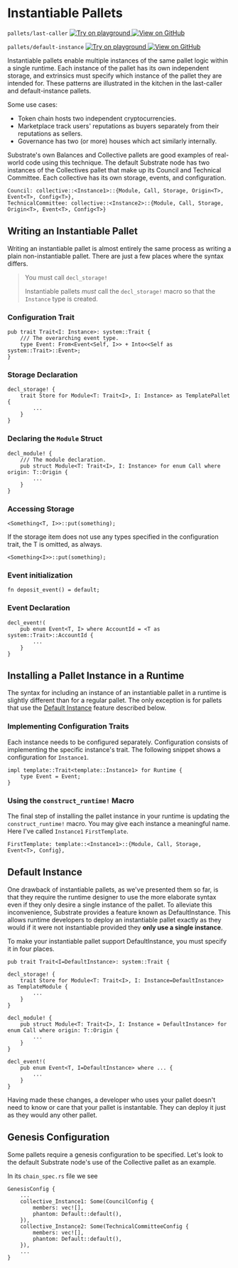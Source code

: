 # Instantiable Pallets

`pallets/last-caller`
[
	![Try on playground](https://img.shields.io/badge/Playground-Try%20it!-brightgreen?logo=Parity%20Substrate)
](https://playground-staging.substrate.dev/?deploy=recipes&files=%2Fhome%2Fsubstrate%2Fworkspace%2Fpallets%2Flast-caller%2Fsrc%2Flib.rs)
[
	![View on GitHub](https://img.shields.io/badge/Github-View%20Code-brightgreen?logo=github)
](https://github.com/substrate-developer-hub/recipes/tree/master/pallets/last-caller/src/lib.rs)

`pallets/default-instance`
[
	![Try on playground](https://img.shields.io/badge/Playground-Try%20it!-brightgreen?logo=Parity%20Substrate)
](https://playground-staging.substrate.dev/?deploy=recipes&files=%2Fhome%2Fsubstrate%2Fworkspace%2Fpallets%2Fdefault-instance%2Fsrc%2Flib.rs)
[
	![View on GitHub](https://img.shields.io/badge/Github-View%20Code-brightgreen?logo=github)
](https://github.com/substrate-developer-hub/recipes/tree/master/pallets/default-instance/src/lib.rs)

Instantiable pallets enable multiple instances of the same pallet logic within a single runtime.
Each instance of the pallet has its own independent storage, and extrinsics must specify which
instance of the pallet they are intended for. These patterns are illustrated in the kitchen in the
last-caller and default-instance pallets.

Some use cases:

-   Token chain hosts two independent cryptocurrencies.
-   Marketplace track users' reputations as buyers separately from their reputations as sellers.
-   Governance has two (or more) houses which act similarly internally.

Substrate's own Balances and Collective pallets are good examples of real-world code using this
technique. The default Substrate node has two instances of the Collectives pallet that make up its
Council and Technical Committee. Each collective has its own storage, events, and configuration.

```rust, ignore
Council: collective::<Instance1>::{Module, Call, Storage, Origin<T>, Event<T>, Config<T>},
TechnicalCommittee: collective::<Instance2>::{Module, Call, Storage, Origin<T>, Event<T>, Config<T>}
```

## Writing an Instantiable Pallet

Writing an instantiable pallet is almost entirely the same process as writing a plain
non-instantiable pallet. There are just a few places where the syntax differs.

> You must call `decl_storage!`
>
> Instantiable pallets _must_ call the `decl_storage!` macro so that the `Instance` type is created.

### Configuration Trait

```rust, ignore
pub trait Trait<I: Instance>: system::Trait {
	/// The overarching event type.
	type Event: From<Event<Self, I>> + Into<<Self as system::Trait>::Event>;
}
```

### Storage Declaration

```rust, ignore
decl_storage! {
	trait Store for Module<T: Trait<I>, I: Instance> as TemplatePallet {
		...
	}
}
```

### Declaring the `Module` Struct

```rust, ignore
decl_module! {
	/// The module declaration.
	pub struct Module<T: Trait<I>, I: Instance> for enum Call where origin: T::Origin {
		...
	}
}
```

### Accessing Storage

```rust, ignore
<Something<T, I>>::put(something);
```

If the storage item does not use any types specified in the configuration trait, the T is omitted,
as always.

```rust, ignore
<Something<I>>::put(something);
```

### Event initialization

```rust, ignore
fn deposit_event() = default;
```

### Event Declaration

```rust, ignore
decl_event!(
	pub enum Event<T, I> where AccountId = <T as system::Trait>::AccountId {
		...
	}
}
```

## Installing a Pallet Instance in a Runtime

The syntax for including an instance of an instantiable pallet in a runtime is slightly different
than for a regular pallet. The only exception is for pallets that use the
[Default Instance](#default-instance) feature described below.

### Implementing Configuration Traits

Each instance needs to be configured separately. Configuration consists of implementing the specific
instance's trait. The following snippet shows a configuration for `Instance1`.

```rust, ignore
impl template::Trait<template::Instance1> for Runtime {
	type Event = Event;
}
```

### Using the `construct_runtime!` Macro

The final step of installing the pallet instance in your runtime is updating the
`construct_runtime!` macro. You may give each instance a meaningful name. Here I've called
`Instance1` `FirstTemplate`.

```rust, ignore
FirstTemplate: template::<Instance1>::{Module, Call, Storage, Event<T>, Config},
```

## Default Instance <a name="default-instance"></a>

One drawback of instantiable pallets, as we've presented them so far, is that they require the
runtime designer to use the more elaborate syntax even if they only desire a single instance of the
pallet. To alleviate this inconvenience, Substrate provides a feature known as DefaultInstance. This
allows runtime developers to deploy an instantiable pallet exactly as they would if it were not
instantiable provided they **only use a single instance**.

To make your instantiable pallet support DefaultInstance, you must specify it in four places.

```rust, ignore
pub trait Trait<I=DefaultInstance>: system::Trait {
```

```rust, ignore
decl_storage! {
	trait Store for Module<T: Trait<I>, I: Instance=DefaultInstance> as TemplateModule {
		...
	}
}
```

```rust, ignore
decl_module! {
	pub struct Module<T: Trait<I>, I: Instance = DefaultInstance> for enum Call where origin: T::Origin {
		...
	}
}
```

```rust, ignore
decl_event!(
	pub enum Event<T, I=DefaultInstance> where ... {
		...
	}
}
```

Having made these changes, a developer who uses your pallet doesn't need to know or care that your
pallet is instantable. They can deploy it just as they would any other pallet.

## Genesis Configuration

Some pallets require a genesis configuration to be specified. Let's look to the default Substrate
node's use of the Collective pallet as an example.

In its `chain_spec.rs` file we see

```rust, ignore
GenesisConfig {
	...
	collective_Instance1: Some(CouncilConfig {
		members: vec![],
		phantom: Default::default(),
	}),
	collective_Instance2: Some(TechnicalCommitteeConfig {
		members: vec![],
		phantom: Default::default(),
	}),
	...
}
```
